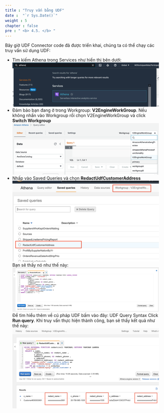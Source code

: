 ```yaml
---
title : "Truy vấn bằng UDF"
date :  "`r Sys.Date()`" 
weight : 5
chapter : false
pre : " <b> 4.5. </b> "
---
```


Bây giờ UDF Connector code đã được triển khai, chúng ta có thể chạy các truy vấn sử dụng UDF:

- Tìm kiếm Athena trong Services như hiển thị bên dưới:
![Alt text](image.png)
- Đảm bảo bạn đang ở trong Workgroup: **V2EngineWorkGroup**. Nếu không nhấn vào Workgroup rồi chọn V2EngineWorkGroup và click **Switch Workgroup**
![Alt text](image-1.png)
- Nhấp vào Saved Queries và chọn **RedactUdfCustomerAddress**
![Alt text](image-2.png)
Bạn sẽ thấy nó như thế này:
![Alt text](image-3.png)
Để tìm hiểu thêm về cú pháp UDF bấm vào đây:  UDF Query Syntax 
Click **Run query**. Khi truy vấn thực hiện thành công, bạn sẽ thấy kết quả như thế này:
![Alt text](image-4.png)